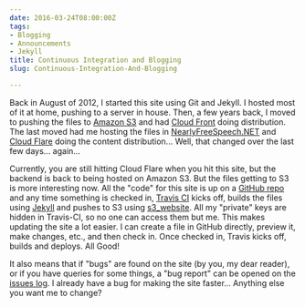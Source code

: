 ```yaml
---
date: 2016-03-24T08:00:00Z
tags:
- Blogging
- Announcements
- Jekyll
title: Continuous Integration and Blogging
slug: Continuous-Integration-And-Blogging

---
```

 

Back in August of 2012, I started this site using Git and Jekyll. I hosted most of it at home, pushing to a server in house. Then, a few years back, I moved to pushing the files to [Amazon S3][3] and had [Cloud Front][4] doing distribution. The last moved had me hosting the files in [NearlyFreeSpeech.NET][5] and [Cloud Flare][6] doing the content distribution... Well, that changed over the last few days... again...

Currently, you are still hitting Cloud Flare when you hit this site, but the backend is back to being hosted on Amazon S3. But the files getting to S3 is more interesting now. All the "code" for this site is up on a [GitHub repo][1] and any time something is checked in, [Travis CI][7] kicks off, builds the files using [Jekyll][8] and pushes to S3 using [s3_website][9]. All my "private" keys are hidden in Travis-CI, so no one can access them but me. This makes updating the site a lot easier. I can create a file in GitHub directly, preview it, make changes, etc., and then check in. Once checked in, Travis kicks off, builds and deploys. All Good! 

It also means that if "bugs" are found on the site (by you, my dear reader), or if you have queries for some things, a "bug report" can be opened on the [issues log][8]. I already have a bug for making the site faster... Anything else you want me to change? 



[1]:https://github.com/tiernano/www.tiernanotoole.ie
[2]:https://www.tiernanotoole.ie/2012/08/29/NewSite.html
[3]:https://aws.amazon.com/s3/
[4]:https://aws.amazon.com/cloudfront/
[5]:http://www.nearlyfreespeech.net
[6]:http://www.cloudflare.com
[7]:https://travis-ci.org/tiernano/www.tiernanotoole.ie
[8]:https://github.com/tiernano/www.tiernanotoole.ie/issues
[9]:https://github.com/laurilehmijoki/s3_website
